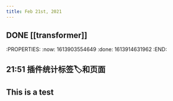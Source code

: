 ```yaml
---
title: Feb 21st, 2021
---
```


## DONE [[transformer]]
:PROPERTIES:
:now: 1613903554649
:done: 1613914631962
:END:
## 21:51 插件统计标签🏷️和页面
## This is a test
##
